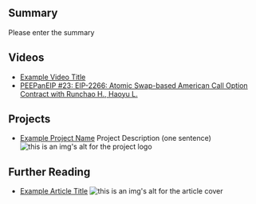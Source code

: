 ## Summary

Please enter the summary

## Videos

- [Example Video Title](https://www.youtube.com/watch?v=TDGq4aeevgY)
- [PEEPanEIP #23: EIP-2266: Atomic Swap-based American Call Option Contract with Runchao H., Haoyu L.](https://www.youtube.com/watch?v=wwWcfl9N65k&list=PL4cwHXAawZxqu0PKKyMzG_3BJV_xZTi1F&index=90)

## Projects

- [Example Project Name](https://xxxx.xxx/xxxxx) Project Description (one sentence) ![this is an img's alt for the project logo](https://xxxx.xxx/project-logo.xxx)

## Further Reading

- [Example Article Title](https://xxxx.xxx/xxxxx) ![this is an img's alt for the article cover](https://xxxx.xxx/article-cover.xxx)
